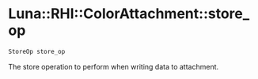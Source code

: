 # Luna::RHI::ColorAttachment::store_op

```c++
StoreOp store_op
```

The store operation to perform when writing data to attachment. 

